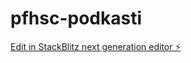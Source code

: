 # pfhsc-podkasti

[Edit in StackBlitz next generation editor ⚡️](https://stackblitz.com/~/github.com/MiranRaz/pfhsc-podkasti)